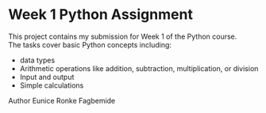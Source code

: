 # Week 1 Python Assignment

This project contains my submission for Week 1 of the Python course.  
The tasks cover basic Python concepts including:

- data types  
- Arithmetic operations like addition, subtraction, multiplication, or division  
- Input and output  
- Simple calculations

Author
Eunice Ronke Fagbemide

